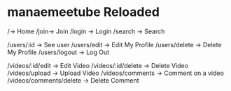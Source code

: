 # manaemeetube Reloaded

/-> Home
/join-> Join
/login -> Login
/search -> Search

/users/:id -> See user
/users/edit -> Edit My Profile
/users/delete -> Delete My Profile
/users/logout -> Log Out

/videos/:id/edit -> Edit Video
/videos/:id/delete -> Delete Video
/videos/upload -> Upload Video
/videos/comments -> Comment on a video
/videos/comments/delete -> Delete Comment
